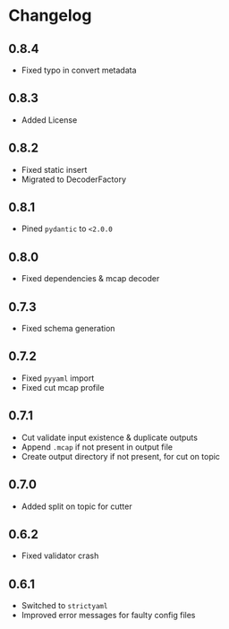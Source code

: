 # Changelog

## 0.8.4

- Fixed typo in convert metadata

## 0.8.3

- Added License

## 0.8.2

- Fixed static insert
- Migrated to DecoderFactory

## 0.8.1

- Pined `pydantic` to `<2.0.0`

## 0.8.0

- Fixed dependencies & mcap decoder

## 0.7.3

- Fixed schema generation

## 0.7.2

- Fixed `pyyaml` import
- Fixed cut mcap profile

## 0.7.1

- Cut validate input existence & duplicate outputs
- Append `.mcap` if not present in output file
- Create output directory if not present, for cut on topic

## 0.7.0

- Added split on topic for cutter

## 0.6.2

- Fixed validator crash

## 0.6.1

- Switched to `strictyaml`
- Improved error messages for faulty config files
